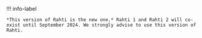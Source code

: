 !!! info-label

    *This version of Rahti is the new one.* Rahti 1 and Rahti 2 will co-exist until September 2024. We strongly advise to use this version of Rahti.
